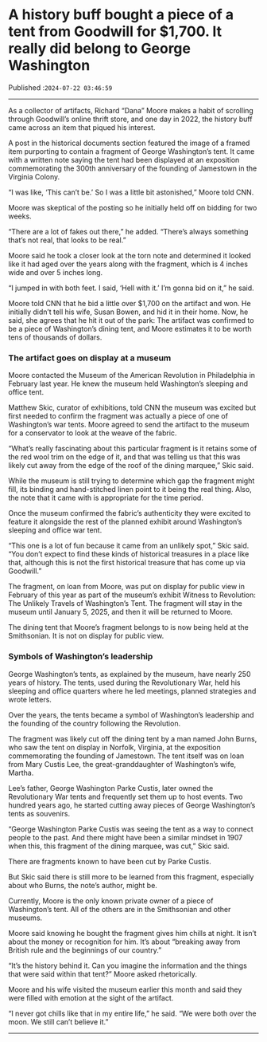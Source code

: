 # A history buff bought a piece of a tent from Goodwill for $1,700. It really did belong to George Washington

Published :`2024-07-22 03:46:59`

---

As a collector of artifacts, Richard “Dana” Moore makes a habit of scrolling through Goodwill’s online thrift store, and one day in 2022, the history buff came across an item that piqued his interest.

A post in the historical documents section featured the image of a framed item purporting to contain a fragment of George Washington’s tent. It came with a written note saying the tent had been displayed at an exposition commemorating the 300th anniversary of the founding of Jamestown in the Virginia Colony.

“I was like, ‘This can’t be.’ So I was a little bit astonished,” Moore told CNN.

Moore was skeptical of the posting so he initially held off on bidding for two weeks.

“There are a lot of fakes out there,” he added. “There’s always something that’s not real, that looks to be real.”

Moore said he took a closer look at the torn note and determined it looked like it had aged over the years along with the fragment, which is 4 inches wide and over 5 inches long.

“I jumped in with both feet. I said, ‘Hell with it.’ I’m gonna bid on it,” he said.

Moore told CNN that he bid a little over $1,700 on the artifact and won. He initially didn’t tell his wife, Susan Bowen, and hid it in their home. Now, he said, she agrees that he hit it out of the park: The artifact was confirmed to be a piece of Washington’s dining tent, and Moore estimates it to be worth tens of thousands of dollars.

### The artifact goes on display at a museum

Moore contacted the Museum of the American Revolution in Philadelphia in February last year. He knew the museum held Washington’s sleeping and office tent.

Matthew Skic, curator of exhibitions, told CNN the museum was excited but first needed to confirm the fragment was actually a piece of one of Washington’s war tents. Moore agreed to send the artifact to the museum for a conservator to look at the weave of the fabric.

“What’s really fascinating about this particular fragment is it retains some of the red wool trim on the edge of it, and that was telling us that this was likely cut away from the edge of the roof of the dining marquee,” Skic said.

While the museum is still trying to determine which gap the fragment might fill, its binding and hand-stitched linen point to it being the real thing. Also, the note that it came with is appropriate for the time period.

Once the museum confirmed the fabric’s authenticity they were excited to feature it alongside the rest of the planned exhibit around Washington’s sleeping and office war tent.

“This one is a lot of fun because it came from an unlikely spot,” Skic said. “You don’t expect to find these kinds of historical treasures in a place like that, although this is not the first historical treasure that has come up via Goodwill.”

The fragment, on loan from Moore, was put on display for public view in February of this year as part of the museum’s exhibit Witness to Revolution: The Unlikely Travels of Washington’s Tent. The fragment will stay in the museum until January 5, 2025, and then it will be returned to Moore.

The dining tent that Moore’s fragment belongs to is now being held at the Smithsonian. It is not on display for public view.

### Symbols of Washington’s leadership

George Washington’s tents, as explained by the museum, have nearly 250 years of history. The tents, used during the Revolutionary War, held his sleeping and office quarters where he led meetings, planned strategies and wrote letters.

Over the years, the tents became a symbol of Washington’s leadership and the founding of the country following the Revolution.

The fragment was likely cut off the dining tent by a man named John Burns, who saw the tent on display in Norfolk, Virginia, at the exposition commemorating the founding of Jamestown. The tent itself was on loan from Mary Custis Lee, the great-granddaughter of Washington’s wife, Martha.

Lee’s father, George Washington Parke Custis, later owned the Revolutionary War tents and frequently set them up to host events. Two hundred years ago, he started cutting away pieces of George Washington’s tents as souvenirs.

“George Washington Parke Custis was seeing the tent as a way to connect people to the past. And there might have been a similar mindset in 1907 when this, this fragment of the dining marquee, was cut,” Skic said.

There are fragments known to have been cut by Parke Custis.

But Skic said there is still more to be learned from this fragment, especially about who Burns, the note’s author, might be.

Currently, Moore is the only known private owner of a piece of Washington’s tent. All of the others are in the Smithsonian and other museums.

Moore said knowing he bought the fragment gives him chills at night. It isn’t about the money or recognition for him. It’s about “breaking away from British rule and the beginnings of our country.”

“It’s the history behind it. Can you imagine the information and the things that were said within that tent?” Moore asked rhetorically.

Moore and his wife visited the museum earlier this month and said they were filled with emotion at the sight of the artifact.

“I never got chills like that in my entire life,” he said. “We were both over the moon. We still can’t believe it.”

---


